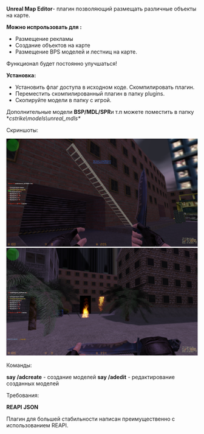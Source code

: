 **Unreal Map Editor**- плагин позволяющий размещать различные объекты на карте.


**Можно испрользовать для :**

* Размещение рекламы
* Создание объектов на карте
* Размещение BPS моделей и лестниц на карте.

Функционал будет постоянно улучшаться!

**Установка:**

* Установить флаг доступа в исходном коде.
Скомпилировать плагин.
* Переместить скомпилированный плагин в папку plugins.
* Скопируйте модели в папку с игрой.

Дополнительные модели **BSP/MDL/SPR**и т.п можете поместить в папку **cstrike\models\unreal_mdls\**

Скриншоты:

![This is an image](https://github.com/UnrealKaraulov/UnrealMapEditor/blob/main/screenshots/cs_assault0035.jpg)
![This is an image](https://github.com/UnrealKaraulov/UnrealMapEditor/blob/main/screenshots/cs_assault0031.jpg)

Команды:

**say /adcreate** - создание моделей
**say /adedit** - редактирование созданных моделей

Требования:

**REAPI**
**JSON**

Плагин для большей стабильности написан преимущественно с использованием REAPI.
